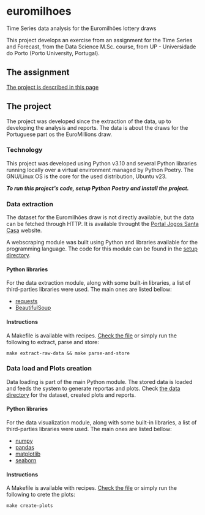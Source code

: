 # euromilhoes
Time Series data analysis for the Euromilhões lottery draws

This project develops an exercise from an assignment for the
Time Series and Forecast, from the Data Science M.Sc. course,
from UP - Universidade do Porto (Porto University, Portugal).

## The assignment
[The project is described in this page](docs/assignment.md)

## The project
The project was developed since the extraction of the data, up to
developing the analysis and reports. The data is about the draws for the
Portuguese part os the EuroMillions draw.

### Technology
This project was developed using Python v3.10 and several Python libraries
running locally over a virtual environment managed by Python Poetry. The
GNU/Linux OS is the core for the used distribution, Ubuntu v23.

***To run this project's code, setup Python Poetry and install the project.***

### Data extraction
The dataset for the Euromilhões draw is not directly available, but the data
can be fetched through HTTP. It is available throught the
[Portal Jogos Santa Casa](https://www.jogossantacasa.pt/web/JogarEuromilhoes/)
website.

A webscraping module was built using Python and libraries available 
for the programming language. The code for this module can be found
in the [setup directory](setup).

#### Python libraries
For the data extraction module, along with some built-in libraries,
a list of third-parties libraries were used. The main ones are listed bellow:

- [requests](https://pypi.org/project/requests/)
- [BeautifulSoup](https://pypi.org/project/beautifulsoup4/)

#### Instructions
A Makefile is available with recipes.
[Check the file](Makefile) or simply run the following to extract, parse and store:
```shell
make extract-raw-data && make parse-and-store
```

### Data load and Plots creation
Data loading is part of the main Python module. The stored data
is loaded and feeds the system to generate reportas and plots.
Check [the data directory](data) for the dataset, created plots and reports.

#### Python libraries
For the data visualization module, along with some built-in libraries,
a list of third-parties libraries were used. The main ones are listed bellow:

- [numpy](https://pypi.org/project/numpy/)
- [pandas](https://pypi.org/project/pandas/)
- [matplotlib](https://pypi.org/project/matplotlib/)
- [seaborn](https://pypi.org/project/seaborn/)

#### Instructions
A Makefile is available with recipes.
[Check the file](Makefile) or simply run the following to crete the plots:
```shell
make create-plots
```
